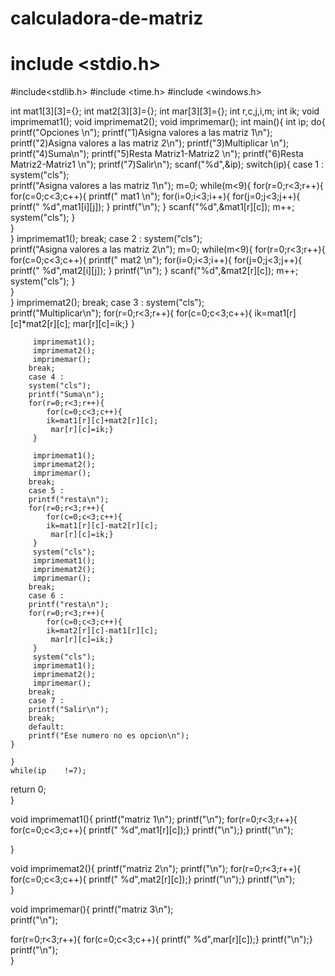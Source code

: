 # calculadora-de-matriz
# include <stdio.h>
#include<stdlib.h>
#include <time.h>
#include <windows.h>

int mat1[3][3]={};
int mat2[3][3]={};
int mar[3][3]={};
int r,c,j,i,m;
int ik;
void imprimemat1();
void imprimemat2();
void imprimemar();
int main(){
	int ip;
	do{
	printf("Opciones \n");
	printf("1)Asigna valores a las matriz 1\n");
	printf("2)Asigna valores a las matriz 2\n");
	printf("3)Multiplicar \n");
	printf("4)Suma\n");
	printf("5)Resta Matriz1-Matriz2 \n");
	printf("6)Resta Matriz2-Matriz1 \n");
	printf("7)Salir\n");
	scanf("%d",&ip);
	switch(ip){
		case 1 :
		system("cls");	
		printf("Asigna valores a las matriz 1\n");
		m=0;
			while(m<9){
		         for(r=0;r<3;r++){   
	               for(c=0;c<3;c++){
	  	              printf(" mat1 \n");
	  	              for(i=0;i<3;i++){
		                 for(j=0;j<3;j++){
		                 printf(" %d",mat1[i][j]);
			             }
		                 printf("\n");
			            }
		             scanf("%d",&mat1[r][c]);
	  	             m++;
	  	             system("cls");
		 	        }	
                }        
            }
		imprimemat1();
		break;
		case 2 :
		system("cls");	
		printf("Asigna valores a las matriz 2\n");
		m=0;
		while(m<9){
		         for(r=0;r<3;r++){   
	               for(c=0;c<3;c++){
	  	              printf(" mat2 \n");
	  	              for(i=0;i<3;i++){
		                 for(j=0;j<3;j++){
		                 printf(" %d",mat2[i][j]);
			             }
		                 printf("\n");
			            }
		             scanf("%d",&mat2[r][c]);
	  	             m++;
	  	             system("cls");
		 	        }	
                }        
            }
        imprimemat2();
		break;
		case 3 :
		system("cls");	
		printf("Multiplicar\n");
		 for(r=0;r<3;r++){ 
	        for(c=0;c<3;c++){
	  	    ik=mat1[r][c]*mat2[r][c];
	  	     mar[r][c]=ik;}
         }
         
         imprimemat1();
         imprimemat2();
         imprimemar();
		break;	
		case 4 :
		system("cls");	
		printf("Suma\n");
		for(r=0;r<3;r++){ 
	        for(c=0;c<3;c++){
	  	    ik=mat1[r][c]+mat2[r][c];
	  	     mar[r][c]=ik;}
         }
         
         imprimemat1();
         imprimemat2();
         imprimemar();
		break;	
		case 5 :
		printf("resta\n");
		for(r=0;r<3;r++){ 
	        for(c=0;c<3;c++){
	  	    ik=mat1[r][c]-mat2[r][c];
	  	     mar[r][c]=ik;}
         }
         system("cls");
         imprimemat1();
         imprimemat2();
         imprimemar();
		break;	
		case 6 :
		printf("resta\n");
		for(r=0;r<3;r++){ 
	        for(c=0;c<3;c++){
	  	    ik=mat2[r][c]-mat1[r][c];
	  	     mar[r][c]=ik;}
         }
         system("cls");
         imprimemat1();
         imprimemat2();
         imprimemar();
		break;	
		case 7 :
		printf("Salir\n");
		break;
		default:
		printf("Ese numero no es opcion\n");
	}	
		
	}
	while(ip 	!=7);
	
return 0;	
}


void imprimemat1(){
printf("matriz 1\n");
printf("\n");
       for(r=0;r<3;r++){
		    for(c=0;c<3;c++){
		     printf(" %d",mat1[r][c]);}
		     printf("\n");}
printf("\n");
	
}


void imprimemat2(){
printf("matriz 2\n");
printf("\n");
       for(r=0;r<3;r++){
		    for(c=0;c<3;c++){
		     printf(" %d",mat2[r][c]);}
		     printf("\n");}
printf("\n");	
}


void imprimemar(){
printf("matriz 3\n");	
printf("\n");
 
for(r=0;r<3;r++){
for(c=0;c<3;c++){
printf(" %d",mar[r][c]);}
printf("\n");}
printf("\n");	
}
